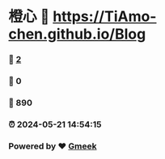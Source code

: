 # 橙心 :link: https://TiAmo-chen.github.io/Blog 
### :page_facing_up: [2](https://TiAmo-chen.github.io/Blog/tag.html) 
### :speech_balloon: 0 
### :hibiscus: 890 
### :alarm_clock: 2024-05-21 14:54:15 
### Powered by :heart: [Gmeek](https://github.com/Meekdai/Gmeek)

